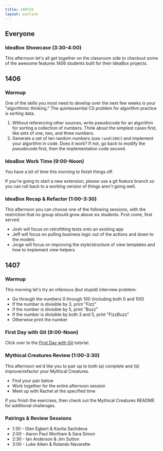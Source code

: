 ```yaml
---
title: 140724
layout: outline
---
```


## Everyone

### IdeaBox Showcase (3:30-4:00)

This afternoon let's all get together on the classroom side to checkout some of
the awesome features 1406 students built for their IdeaBox projects.

## 1406

### Warmup

One of the skills you most need to develop over the next few weeks is your
"algorithmic thinking." The quintessential CS problem for algorithm practice
is sorting data.

1. Without referencing other sources, write pseudocode for an algorithm for
sorting a collection of numbers. Think about the simplest cases first, like sets
of one, two, and three numbers.
2. Generate a set of ten random numbers (use `rand(100)`) and implement your
algorithm in code. Does it work? If not, go back to modify the pseudocode first,
then the implementation code second.

### IdeaBox Work Time (9:00-Noon)

You have a bit of time this morning to finish things off.

If you're going to start a new extension, *please* use a git feature branch
so you can roll back to a working version of things aren't going well.

### IdeaBox Recap & Refactor (1:00-3:30)

This afternoon you can choose one of the following sessions, with the
restriction that no group should grow above six students. First come, first
served.

* Josh will focus on retrofitting tests onto an existing app
* Jeff will focus on pulling business logic out of the actions and down to the
models
* Jorge will focus on improving the style/structure of view templates and how to
implement view helpers

## 1407

### Warmup

This morning let's try an infamous (but stupid) interview problem:

* Go through the numbers 0 through 100 (including both 0 and 100)
* If the number is divisible by 3, print "Fizz"
* If the number is divisible by 5, print "Buzz"
* If the number is divisible by both 3 and 5, print "FizzBuzz"
* Otherwise print the number

### First Day with Git (9:00-Noon)

Click over to the [First Day with Git](http://tutorials.jumpstartlab.com/topics/git/first_day_with_git.html) tutorial.

### Mythical Creatures Review (1:00-3:30)

This afternoon we'd like you to pair up to both (a) complete and (b) improve/refactor your Mythical Creatures.

* Find your pair below
* Work together for the entire afternoon session
* Meet up with Rachel at the specified time

If you finish the exercises, then check out the Mythical Creatures README for additional challenges.

### Pairings & Review Sessions

* 1:30 - Glen Egbert & Kavita Sachdeva
* 2:00 - Aaron Paul Wortham & Sara Simon
* 2:30 - Ian Anderson & Jim Sutton
* 3:00 - Luke Aiken & Rolando Navarette

